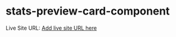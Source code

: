 # stats-preview-card-component



Live Site URL: [Add live site URL here](https://thxnnn-stats-preview-card-component.netlify.app)
 
